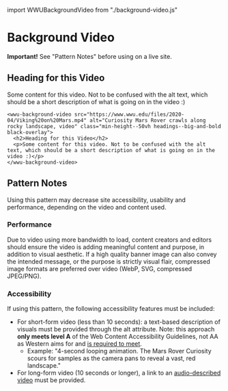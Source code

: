 import WWUBackgroundVideo from "./background-video.js"

# Background Video
<div class="wwu-beyond-basics-block block light-green-bg standard-margin standard-padding">
  <p class="no-margin--bottom"><strong>Important!</strong> See "Pattern Notes" before using on a live site.</p>
</div>

<wwu-background-video src="https://www.wwu.edu/files/2020-04/Viking%20on%20Mars.mp4" alt="4-second looping animation. The Mars Rover Curiosity scours for samples as the camera pans to reveal a vast, red landscape" class="min-height--50vh headings--big-and-bold black-overlay">
  <h2>Heading for this Video</h2>
  <p>Some content for this video. Not to be confused with the alt text, which should be a short description of what is going on in the video :)</p>
</wwu-background-video>

```
<wwu-background-video src="https://www.wwu.edu/files/2020-04/Viking%20on%20Mars.mp4" alt="Curiosity Mars Rover crawls along rocky landscape, video" class="min-height--50vh headings--big-and-bold black-overlay">
  <h2>Heading for this Video</h2>
  <p>Some content for this video. Not to be confused with the alt text, which should be a short description of what is going on in the video :)</p>
</wwu-background-video>
  ```
## Pattern Notes

Using this pattern may decrease site accessibility, usability and performance, depending on the video and content used. 

### Performance
Due to video using more bandwidth to load, content creators and editors should ensure the video is adding meaningful content and purpose, in addition to visual aesthetic. If a high quality banner image can also convey the intended message, or the purpose is strictly visual flair, compressed image formats are preferred over video (WebP, SVG, compressed JPEG/PNG).

### Accessibility
If using this pattern, the following accessibility features must be included:

* For short-form video (less than 10 seconds): a text-based description of visuals must be provided through the alt attribute. Note: this approach **only meets level A** of the Web Content Accessibility Guidelines, not AA as Western aims for and [is required to meet](https://www.wwu.edu/commitment-accessibility).
  * Example: "4-second looping animation. The Mars Rover Curiosity scours for samples as the camera pans to reveal a vast, red landscape."
* For long-form video (10 seconds or longer), a link to an [audio-described video](https://urm.wwu.edu/accessibility/guide/provide-audio-descriptions-time-based-media) must be provided.